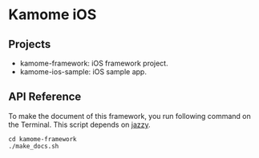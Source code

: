 # Kamome iOS

## Projects

- kamome-framework: iOS framework project.
- kamome-ios-sample: iOS sample app.

## API Reference

To make the document of this framework, you run following command on the Terminal. This script depends on [jazzy](https://github.com/realm/jazzy).

```
cd kamome-framework
./make_docs.sh
```

